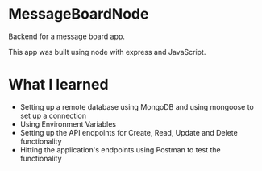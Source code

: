 # MessageBoardNode

Backend for a message board app.

This app was built using node with express and JavaScript.

# What I learned

* Setting up a remote database using MongoDB and using mongoose to set up a connection
* Using Environment Variables
* Setting up the API endpoints for Create, Read, Update and Delete functionality
* Hitting the application's endpoints using Postman to test the functionality

